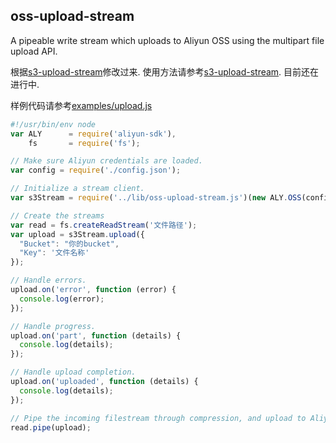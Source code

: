 ## oss-upload-stream

A pipeable write stream which uploads to Aliyun OSS using the multipart file upload API.

根据[s3-upload-stream](https://github.com/nathanpeck/s3-upload-stream)修改过来.
使用方法请参考[s3-upload-stream](https://github.com/nathanpeck/s3-upload-stream).
目前还在进行中.

样例代码请参考[examples/upload.js](https://github.com/meteormatt/oss-upload-stream/blob/master/examples/upload.js)

```js
#!/usr/bin/env node
var ALY      = require('aliyun-sdk'),
    fs       = require('fs');

// Make sure Aliyun credentials are loaded.
var config = require('./config.json');

// Initialize a stream client.
var s3Stream = require('../lib/oss-upload-stream.js')(new ALY.OSS(config));

// Create the streams
var read = fs.createReadStream('文件路径');
var upload = s3Stream.upload({
  "Bucket": "你的bucket",
  "Key": '文件名称'
});

// Handle errors.
upload.on('error', function (error) {
  console.log(error);
});

// Handle progress.
upload.on('part', function (details) {
  console.log(details);
});

// Handle upload completion.
upload.on('uploaded', function (details) {
  console.log(details);
});

// Pipe the incoming filestream through compression, and upload to Aliyun OSS.
read.pipe(upload);

```